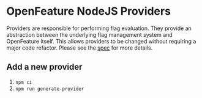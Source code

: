 # OpenFeature NodeJS Providers

Providers are responsible for performing flag evaluation. They provide an abstraction between the underlying flag management system and OpenFeature itself. This allows providers to be changed without requiring a major code refactor. Please see the [spec](https://github.com/open-feature/spec/blob/main/specification/provider/providers.md) for more details.

## Add a new provider

1.  `npm ci`
1.  `npm run generate-provider`
